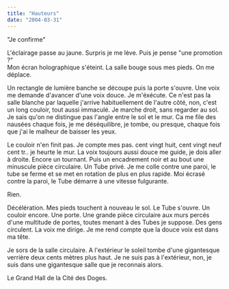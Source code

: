 ```yaml
---
title: "Hauteurs"
date: "2004-03-31"
---
```


"Je confirme"

L'éclairage passe au jaune. Surpris je me lève. Puis je pense "une promotion ?"  
Mon écran holographique s'éteint. La salle bouge sous mes pieds. On me déplace.

Un rectangle de lumière banche se découpe puis la porte s'ouvre. Une voix me demande d'avancer d'une voix douce. Je m'éxécute. Ce n'est pas la salle blanche par laquelle j'arrive habituellement de l'autre côté, non, c'est un long couloir, tout aussi immaculé. Je marche droit, sans regarder au sol. Je sais qu'on ne distingue pas l'angle entre le sol et le mur. Ca me file des nausées chaque fois, je me déséquilibre, je tombe, ou presque, chaque fois que j'ai le malheur de baisser les yeux.

Le couloir n'en finit pas. Je compte mes pas. cent vingt huit, cent vingt neuf cent tr.. je heurte le mur. La voix toujours aussi douce me guide, je dois aller à droite. Encore un tournant. Puis un encadrement noir et au bout une minuscule pièce circulaire. Un Tube privé. Je me colle contre une paroi, le tube se ferme et se met en rotation de plus en plus rapide. Moi écrasé contre la paroi, le Tube démarre à une vitesse fulgurante.

Rien.

Décélération. Mes pieds touchent à nouveau le sol. Le Tube s'ouvre. Un couloir encore. Une porte. Une grande pièce circulaire aux murs percés d'une multitude de portes, toutes menant à des Tubes je suppose. Des gens circulent. La voix me dirige. Je me rend compte que la douce voix est dans ma tête.

Je sors de la salle circulaire. A l'extérieur le soleil tombe d'une gigantesque verrière deux cents mètres plus haut. Je ne suis pas à l'extérieur, non, je suis dans une gigantesque salle que je reconnais alors.

Le Grand Hall de la Cité des Doges.
